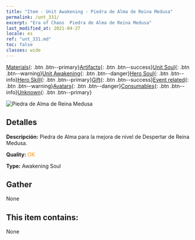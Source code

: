 ```yaml
---
title: "Item - Unit Awakening - Piedra de Alma de Reina Medusa"
permalink: /unt_331/
excerpt: "Era of Chaos  Piedra de Alma de Reina Medusa"
last_modified_at: 2021-04-27
locale: es
ref: "unt_331.md"
toc: false
classes: wide
---
```

 [Materials](/ItemsES/){: .btn .btn--primary}[Artifacts](/ItemsES/Artifacts/){: .btn .btn--success}[Unit Soul](/ItemsES/UnitSoul/){: .btn .btn--warning}[Unit Awakening](/ItemsES/UnitAwakening/){: .btn .btn--danger}[Hero Soul](/ItemsES/HeroSoul/){: .btn .btn--info}[Hero Skill](/ItemsES/HeroSkill/){: .btn .btn--primary}[Gift](/ItemsES/Gift/){: .btn .btn--success}[Event related](/ItemsES/Events/){: .btn .btn--warning}[Avatars](/ItemsES/Avatars/){: .btn .btn--danger}[Consumables](/ItemsES/Consumables/){: .btn .btn--info}[Unknown](/ItemsES/Unknown/){: .btn .btn--primary}

 ![Piedra de Alma de Reina Medusa](/images/u/tia_meidusha.jpg)

## Detalles
 **Descripción:** Piedra de Alma para la mejora de nivel de Despertar de Reina Medusa.

 **Quality:** <span style="color: #FF8C00">OK</span>

 **Type:** Awakening Soul

## Gather

  None

## This item contains:

  None

